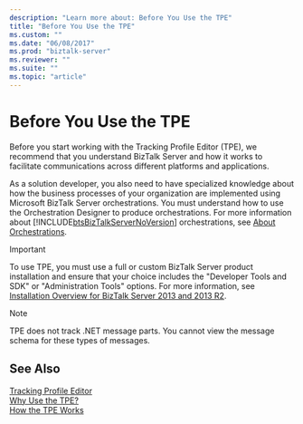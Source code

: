 ```yaml
---
description: "Learn more about: Before You Use the TPE"
title: "Before You Use the TPE"
ms.custom: ""
ms.date: "06/08/2017"
ms.prod: "biztalk-server"
ms.reviewer: ""
ms.suite: ""
ms.topic: "article"
---
```

# Before You Use the TPE
Before you start working with the Tracking Profile Editor (TPE), we recommend that you understand BizTalk Server and how it works to facilitate communications across different platforms and applications.  
  
 As a solution developer, you also need to have specialized knowledge about how the business processes of your organization are implemented using Microsoft BizTalk Server orchestrations. You must understand how to use the Orchestration Designer to produce orchestrations. For more information about [!INCLUDE[btsBizTalkServerNoVersion](../includes/btsbiztalkservernoversion-md.md)] orchestrations, see [About Orchestrations](../core/about-orchestrations.md).  
  
> [!IMPORTANT]
>  To use TPE, you must use a full or custom BizTalk Server product installation and ensure that your choice includes the "Developer Tools and SDK" or "Administration Tools" options. For more information, see [Installation Overview for BizTalk Server 2013 and 2013 R2](../install-and-config-guides/install-biztalk-server-2013-and-2013-r2.md).  
  
> [!NOTE]
>  TPE does not track .NET message parts. You cannot view the message schema for these types of messages.  
  
## See Also  
 [Tracking Profile Editor](../core/tracking-profile-editor.md)   
 [Why Use the TPE?](../core/why-use-the-tpe.md)   
 [How the TPE Works](../core/how-the-tpe-works.md)
